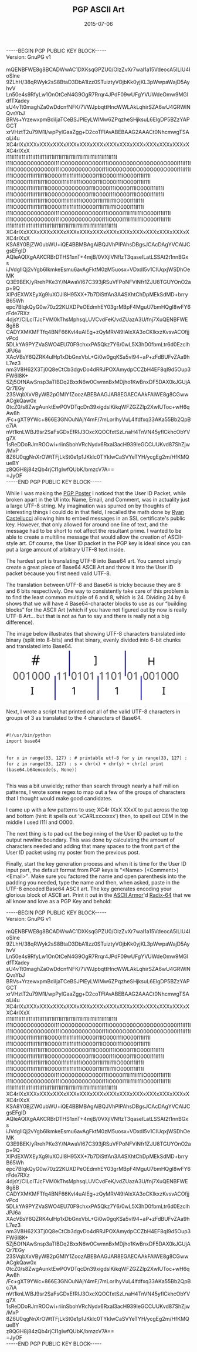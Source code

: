 <article markdown="1">

<header markdown="1">
 
# PGP ASCII Art
<time class="pubdate" datetime="2015-07-06">2015-07-06</time>

</header>

<div class="pgp">
<span class="pgp">
-----BEGIN PGP PUBLIC KEY BLOCK-----<br />
Version: GnuPG v1<br />
<br />
mQENBFWE8g8BCADWwAC1DXKsqGPZU0/OlzZvXr7waI1a15VdeocA5ILIU4IoSlne<br />
9ZLhH/38qRWyk2sS8BtaD3DbA1Izz0STuiztyVOjbKk0yjKL3pWwpaWajD5AyhvV<br />
Ln50e4s9RfyLw1OnOtCeN4G9OgR7Rrqr4JPdF09wUFgYVUWdeOmw9MGIdfTXadey<br />
sU4vTt0maghZa0wDdcnfNFK/7VWJpbqttHncWWLAkLqhirSZA6wU4GRWlNQvsYbJ<br />
BRVs+YrzewxpmBdiIjaTCeBSJPlEyLWlMw6ZPqzheSHjksuL6ElgDP5BZzYAPGCT<br />
xrVHztT2u79M1I/wpPylGaaZgg+D2coTFIAvABEBAAG2AAACt0NhcmwgTSAoLi4u<br />
</span><span class="pgpCarl">
X</span><span class="pgpCEM">C4rI</span><span class="pgpCarl">XxXXXxXXXxXXXxXXXxXXXxXXXxXXXxXXXxXXXxXXXxXXXxXXXxXX</span><span class="pgpCEM">C4rI</span><span class="pgpCarl">XxX</span><br />
<span class="pgpArt">
I11II11II11II11II11II11II11II11II11II11II11II11II11II11II11II11I<br />
I11I</span><span class="pgpCEM">O000O000O000</span><span class="pgpArt">I11I</span><span class="pgpCEM">O000O000O000</span><span class="pgpArt">I11I</span><span class="pgpCEM">O000O000O000O000O000</span><span class="pgpArt">I11II11I<br />
I11I</span><span class="pgpCEM">O000O000O000</span><span class="pgpArt">I11I</span><span class="pgpCEM">O000O000O000</span><span class="pgpArt">I11I</span><span class="pgpCEM">O000O000O000O000O000</span><span class="pgpArt">I11II11I<br />
I11I</span><span class="pgpCEM">O000</span><span class="pgpArt">I11II11II11I</span><span class="pgpCEM">O000</span><span class="pgpArt">I11II11II11I</span><span class="pgpCEM">O000</span><span class="pgpArt">I11I</span><span class="pgpCEM">O000</span><span class="pgpArt">I11I</span><span class="pgpCEM">O000</span><span class="pgpArt">I11II11I<br />
I11I</span><span class="pgpCEM">O000</span><span class="pgpArt">I11II11II11I</span><span class="pgpCEM">O000</span><span class="pgpArt">I11II11II11I</span><span class="pgpCEM">O000</span><span class="pgpArt">I11I</span><span class="pgpCEM">O000</span><span class="pgpArt">I11I</span><span class="pgpCEM">O000</span><span class="pgpArt">I11II11I<br />
I11I</span><span class="pgpCEM">O000</span><span class="pgpArt">I11II11II11I</span><span class="pgpCEM">O000O000O000</span><span class="pgpArt">I11I</span><span class="pgpCEM">O000</span><span class="pgpArt">I11I</span><span class="pgpCEM">O000</span><span class="pgpArt">I11I</span><span class="pgpCEM">O000</span><span class="pgpArt">I11II11I<br />
I11I</span><span class="pgpCEM">O000</span><span class="pgpArt">I11II11II11I</span><span class="pgpCEM">O000O000O000</span><span class="pgpArt">I11I</span><span class="pgpCEM">O000</span><span class="pgpArt">I11I</span><span class="pgpCEM">O000</span><span class="pgpArt">I11I</span><span class="pgpCEM">O000</span><span class="pgpArt">I11II11I<br />
I11I</span><span class="pgpCEM">O000</span><span class="pgpArt">I11II11II11I</span><span class="pgpCEM">O000</span><span class="pgpArt">I11II11II11I</span><span class="pgpCEM">O000</span><span class="pgpArt">I11II11II11I</span><span class="pgpCEM">O000</span><span class="pgpArt">I11II11I<br />
I11I</span><span class="pgpCEM">O000</span><span class="pgpArt">I11II11II11I</span><span class="pgpCEM">O000</span><span class="pgpArt">I11II11II11I</span><span class="pgpCEM">O000</span><span class="pgpArt">I11II11II11I</span><span class="pgpCEM">O000</span><span class="pgpArt">I11II11I<br />
I11I</span><span class="pgpCEM">O000O000O000</span><span class="pgpArt">I11I</span><span class="pgpCEM">O000O000O000</span><span class="pgpArt">I11I</span><span class="pgpCEM">O000</span><span class="pgpArt">I11II11II11I</span><span class="pgpCEM">O000</span><span class="pgpArt">I11II11I <br />
I11I</span><span class="pgpCEM">O000O000O000</span><span class="pgpArt">I11I</span><span class="pgpCEM">O000O000O000</span><span class="pgpArt">I11I</span><span class="pgpCEM">O000</span><span class="pgpArt">I11II11II11I</span><span class="pgpCEM">O000</span><span class="pgpArt">I11II11I <br />
I11II11II11II11II11II11II11II11II11II11II11II11II11II11II11II11I<br />
<span class="pgpCarl">X</span><span class="pgpCEM">C4rI</span><span class="pgpCarl">XxXXXxXXXxXXXxXXXxXXXxXXXxXXXxXXXxXXXxXXXxXXXxXXXxXX</span><span class="pgpCEM">C4rI</span><span class="pgpCarl">XxX</span><br />
</span><span class="pgp">
KSA8Y0BjZW0ubWU+iQE4BBMBAgAiBQJVhPIPAhsDBgsJCAcDAgYVCAIJCgsEFgID<br />
AQIeAQIXgAAKCRBrDTHS1xnT+4mjB/0VXjlVNflzT3qaseILatLSSAt2t1nnBGxs<br />
iJVdgIlQj2vYgb6IkmkeEsmu6avAgFktM0zM5uosx+VDxdI5v1CIUqxjWSDhOeMK<br />
Q3E9BEK/yRrehPKe3Y/NAwaVI67C393jRSuVFPoNFViNfr1ZJU8TGUYOnO2ap+9Q<br />
XlPdEXWXEyXg9luXOJl8H95XX+7b7DiStfAn3A4SXhtChDpMEkSdMD+brryB65Wh<br />
epc7BIqkQyG0w70z22KUXDPeOEdmhEY03grMBpF4MguU7bmHQgI8wFY6rFde7RXz<br />
4djsY/CILcITJcFVM0kThsMphsqLUVCvdFeK/vdZUazA3U/fnj7XuQENBFWE8g8B<br />
CADYXMKMFTfq4BNF66KvI4uAlEg+zQyMRV49IAlxXA3oCKlkxzKvsvACOfjjvPcd<br />
5DLkYA9PYZVaSWO4EU70F9chxxPA5Qkz7Y6/0wL5X3hD0fbmLtr6d0EzclhJPJ6a<br />
XAcVBsY6QZRK4ulHp1xDbGnxVbL+Gi0w0gqKSa5vI94+aP+zFdBUFvZAa9hL7ez3<br />
nm3V8H62X3Tj0Q8eCtCb3dgvDo4dRRJPOXAmydpCCZbH4EF8qI9d5Oup3FW6I8K+<br />
5Zj5OfNAwSnsp3aTIBDq2BxxN6w0CwmnBxMDjho1KwBnxDF5DAX0kJGUjAQr7EGy<br />
23SVqbXxVByWB2pGMIY1ZoozABEBAAGJAR8EGAECAAkFAlWE8g8CGwwACgkQaw0x<br />
0tcZ0/s8ZwgAunktEwPOVDTqcDn39xigdslKikqWFZGZZlp2XwIUToc+wH6qAw8h<br />
/Fc+gXT9YWc+866E3GNOuNAjY4mF/7mLorIhyVuL4lfdfxq33AKa55Bb2QpBc7iA<br />
nVt1knLWBJ9sr2SaFsGDxEfRIJ3OxcXQOCfxtSzLnaH4TnVN45yflCkhcObYVg7X<br />
1sReDDoRJmROOwi+riinSbohVRcNydx6RxaI3acH939IeGCCUUKvd87ShZjw/MxP<br />
8Z6U0qgNnXrOWtTFjLkSt0e1p1JKklc0TYkIwCaSVYeTYH/ycgEg2m/HfKMQueBY<br />
z8QGH8j84zQb4rjCI1gIwfQUbK/bmzcV7A==
<br />
=JyOF
<br />
-----END PGP PUBLIC KEY BLOCK-----
</span>
</div>

<p>While I was making the <a href="https://www.cem.me/20150621-pgp-poster.html">PGP Poster</a> I noticed that the User ID Packet, while broken apart in the UI into: Name, Email, and Comment, was in actuality just a large UTF-8 string. My imagination was spurred on by thoughts of interesting things I could do in that field, I recalled the math done by <a href="https://rya.nc/cert-tricks.html" target="_blank">Ryan Castellucci</a> allowing him to embed messages in an SSL certificate's public key. However, that only allowed for around one line of text, and the message had to be short to not affect the resultant prime. I wanted to be able to create a multiline message that would allow the creation of ASCII-style art. Of course, the User ID packet in the PGP key is ideal since you can put a large amount of arbitrary UTF-8 text inside.</p>

<p>The hardest part is translating UTF-8 into Base64 art. You cannot simply create a great piece of Base64 ASCII Art and throw it into the User ID packet because you first need valid UTF-8. </p>

<p>The translation between UTF-8 and Base64 is tricky because they are 8 and 6 bits respectively. One way to consistently take care of this problem is to find the least common multiple of 6 and 8, which is 24. Dividing 24 by 6 shows that we will have 4 Base64-character blocks to use as our <q>building blocks</q> for the ASCII Art (which if you have not figured out by now is really UTF-8 Art… but that is not as fun to say and there is really not a big difference).</p>

<p>The image below illustrates that showing UTF-8 characters translated into binary (split into 8-bits) and that binary, evenly divided into 6-bit chunks and translated into Base64.
<img src="art/utf2b64.svg" alt="utf8 to base64 translation"/></p>

<p>Next, I wrote a script that printed out all of the valid UTF-8 characters in groups of 3 as translated to the 4 characters of Base64.</p>
<pre>
<code>
#!/usr/bin/python
import base64

for x in range(33, 127) : # printable utf-8
    for y in range(33, 127) :
        for z in range(33, 127) :
            s = chr(x) + chr(y) + chr(z)
            print (base64.b64encode(s, None))
</code>
</pre>
<p>This was a bit unwieldy; rather than search through nearly a half million patterns,  I wrote some regex to map out a few of the groups of characters that I thought would make good candidates.</p>

<p>I came up with a few patterns to use; XC4r IXxX XXxX to put across the top and bottom (hint: it spells out ‘xCARLxxxxxxx’) then, to spell out CEM in the middle I used I11I and O000.</p>

<p>The next thing is to pad out the beginning of the User ID packet up to the output newline boundary. This was done by calculating the amount of characters needed and adding that many spaces to the front part of the User ID packet using my poster from the previous post.</p>

<p>Finally, start the key generation process and when it is time for the User ID input part, the default format from PGP keys is <q>&lt;Name&gt; (&lt;Comment&gt;) &lt;Email&gt;</q>. Make sure you factored the name and open parenthesis into the padding you needed, type the name and then, when asked, paste in the UTF-8 encoded Base64 ASCII art. The key generates encoding your glorious block of ASCII art. Print it out in the <a href="https://tools.ietf.org/html/rfc4880#section-6.2" target="_blank">ASCII Armor</a>'d <a href="https://tools.ietf.org/html/rfc4880#section-2.4" target="_blank">Radix-64</a> that we all know and love as a PGP Key and behold:</p>


<div class="pgp">
<span class="pgp">
-----BEGIN PGP PUBLIC KEY BLOCK-----<br />
Version: GnuPG v1<br />
<br />
mQENBFWE8g8BCADWwAC1DXKsqGPZU0/OlzZvXr7waI1a15VdeocA5ILIU4IoSlne<br />
9ZLhH/38qRWyk2sS8BtaD3DbA1Izz0STuiztyVOjbKk0yjKL3pWwpaWajD5AyhvV<br />
Ln50e4s9RfyLw1OnOtCeN4G9OgR7Rrqr4JPdF09wUFgYVUWdeOmw9MGIdfTXadey<br />
sU4vTt0maghZa0wDdcnfNFK/7VWJpbqttHncWWLAkLqhirSZA6wU4GRWlNQvsYbJ<br />
BRVs+YrzewxpmBdiIjaTCeBSJPlEyLWlMw6ZPqzheSHjksuL6ElgDP5BZzYAPGCT<br />
xrVHztT2u79M1I/wpPylGaaZgg+D2coTFIAvABEBAAG2AAACt0NhcmwgTSAoLi4u<br />
</span><span class="pgpCarl">
X</span><span class="pgpCEM">C4rI</span><span class="pgpCarl">XxXXXxXXXxXXXxXXXxXXXxXXXxXXXxXXXxXXXxXXXxXXXxXXXxXX</span><span class="pgpCEM">C4rI</span><span class="pgpCarl">XxX</span><br />
<span class="pgpArt">
I11II11II11II11II11II11II11II11II11II11II11II11II11II11II11II11I<br />
I11I</span><span class="pgpCEM">O000O000O000</span><span class="pgpArt">I11I</span><span class="pgpCEM">O000O000O000</span><span class="pgpArt">I11I</span><span class="pgpCEM">O000O000O000O000O000</span><span class="pgpArt">I11II11I<br />
I11I</span><span class="pgpCEM">O000O000O000</span><span class="pgpArt">I11I</span><span class="pgpCEM">O000O000O000</span><span class="pgpArt">I11I</span><span class="pgpCEM">O000O000O000O000O000</span><span class="pgpArt">I11II11I<br />
I11I</span><span class="pgpCEM">O000</span><span class="pgpArt">I11II11II11I</span><span class="pgpCEM">O000</span><span class="pgpArt">I11II11II11I</span><span class="pgpCEM">O000</span><span class="pgpArt">I11I</span><span class="pgpCEM">O000</span><span class="pgpArt">I11I</span><span class="pgpCEM">O000</span><span class="pgpArt">I11II11I<br />
I11I</span><span class="pgpCEM">O000</span><span class="pgpArt">I11II11II11I</span><span class="pgpCEM">O000</span><span class="pgpArt">I11II11II11I</span><span class="pgpCEM">O000</span><span class="pgpArt">I11I</span><span class="pgpCEM">O000</span><span class="pgpArt">I11I</span><span class="pgpCEM">O000</span><span class="pgpArt">I11II11I<br />
I11I</span><span class="pgpCEM">O000</span><span class="pgpArt">I11II11II11I</span><span class="pgpCEM">O000O000O000</span><span class="pgpArt">I11I</span><span class="pgpCEM">O000</span><span class="pgpArt">I11I</span><span class="pgpCEM">O000</span><span class="pgpArt">I11I</span><span class="pgpCEM">O000</span><span class="pgpArt">I11II11I<br />
I11I</span><span class="pgpCEM">O000</span><span class="pgpArt">I11II11II11I</span><span class="pgpCEM">O000O000O000</span><span class="pgpArt">I11I</span><span class="pgpCEM">O000</span><span class="pgpArt">I11I</span><span class="pgpCEM">O000</span><span class="pgpArt">I11I</span><span class="pgpCEM">O000</span><span class="pgpArt">I11II11I<br />
I11I</span><span class="pgpCEM">O000</span><span class="pgpArt">I11II11II11I</span><span class="pgpCEM">O000</span><span class="pgpArt">I11II11II11I</span><span class="pgpCEM">O000</span><span class="pgpArt">I11II11II11I</span><span class="pgpCEM">O000</span><span class="pgpArt">I11II11I<br />
I11I</span><span class="pgpCEM">O000</span><span class="pgpArt">I11II11II11I</span><span class="pgpCEM">O000</span><span class="pgpArt">I11II11II11I</span><span class="pgpCEM">O000</span><span class="pgpArt">I11II11II11I</span><span class="pgpCEM">O000</span><span class="pgpArt">I11II11I<br />
I11I</span><span class="pgpCEM">O000O000O000</span><span class="pgpArt">I11I</span><span class="pgpCEM">O000O000O000</span><span class="pgpArt">I11I</span><span class="pgpCEM">O000</span><span class="pgpArt">I11II11II11I</span><span class="pgpCEM">O000</span><span class="pgpArt">I11II11I <br />
I11I</span><span class="pgpCEM">O000O000O000</span><span class="pgpArt">I11I</span><span class="pgpCEM">O000O000O000</span><span class="pgpArt">I11I</span><span class="pgpCEM">O000</span><span class="pgpArt">I11II11II11I</span><span class="pgpCEM">O000</span><span class="pgpArt">I11II11I <br />
I11II11II11II11II11II11II11II11II11II11II11II11II11II11II11II11I<br />
<span class="pgpCarl">X</span><span class="pgpCEM">C4rI</span><span class="pgpCarl">XxXXXxXXXxXXXxXXXxXXXxXXXxXXXxXXXxXXXxXXXxXXXxXXXxXX</span><span class="pgpCEM">C4rI</span><span class="pgpCarl">XxX</span><br />
</span><span class="pgp">
KSA8Y0BjZW0ubWU+iQE4BBMBAgAiBQJVhPIPAhsDBgsJCAcDAgYVCAIJCgsEFgID<br />
AQIeAQIXgAAKCRBrDTHS1xnT+4mjB/0VXjlVNflzT3qaseILatLSSAt2t1nnBGxs<br />
iJVdgIlQj2vYgb6IkmkeEsmu6avAgFktM0zM5uosx+VDxdI5v1CIUqxjWSDhOeMK<br />
Q3E9BEK/yRrehPKe3Y/NAwaVI67C393jRSuVFPoNFViNfr1ZJU8TGUYOnO2ap+9Q<br />
XlPdEXWXEyXg9luXOJl8H95XX+7b7DiStfAn3A4SXhtChDpMEkSdMD+brryB65Wh<br />
epc7BIqkQyG0w70z22KUXDPeOEdmhEY03grMBpF4MguU7bmHQgI8wFY6rFde7RXz<br />
4djsY/CILcITJcFVM0kThsMphsqLUVCvdFeK/vdZUazA3U/fnj7XuQENBFWE8g8B<br />
CADYXMKMFTfq4BNF66KvI4uAlEg+zQyMRV49IAlxXA3oCKlkxzKvsvACOfjjvPcd<br />
5DLkYA9PYZVaSWO4EU70F9chxxPA5Qkz7Y6/0wL5X3hD0fbmLtr6d0EzclhJPJ6a<br />
XAcVBsY6QZRK4ulHp1xDbGnxVbL+Gi0w0gqKSa5vI94+aP+zFdBUFvZAa9hL7ez3<br />
nm3V8H62X3Tj0Q8eCtCb3dgvDo4dRRJPOXAmydpCCZbH4EF8qI9d5Oup3FW6I8K+<br />
5Zj5OfNAwSnsp3aTIBDq2BxxN6w0CwmnBxMDjho1KwBnxDF5DAX0kJGUjAQr7EGy<br />
23SVqbXxVByWB2pGMIY1ZoozABEBAAGJAR8EGAECAAkFAlWE8g8CGwwACgkQaw0x<br />
0tcZ0/s8ZwgAunktEwPOVDTqcDn39xigdslKikqWFZGZZlp2XwIUToc+wH6qAw8h<br />
/Fc+gXT9YWc+866E3GNOuNAjY4mF/7mLorIhyVuL4lfdfxq33AKa55Bb2QpBc7iA<br />
nVt1knLWBJ9sr2SaFsGDxEfRIJ3OxcXQOCfxtSzLnaH4TnVN45yflCkhcObYVg7X<br />
1sReDDoRJmROOwi+riinSbohVRcNydx6RxaI3acH939IeGCCUUKvd87ShZjw/MxP<br />
8Z6U0qgNnXrOWtTFjLkSt0e1p1JKklc0TYkIwCaSVYeTYH/ycgEg2m/HfKMQueBY<br />
z8QGH8j84zQb4rjCI1gIwfQUbK/bmzcV7A==
<br />
=JyOF
<br />
-----END PGP PUBLIC KEY BLOCK-----
</span>
</div>

</article>

